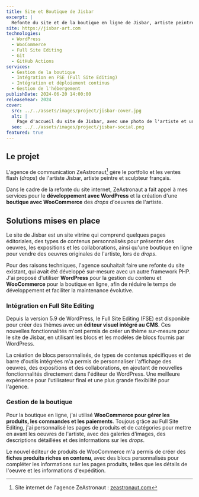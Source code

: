 ```yaml
---
title: Site et Boutique de Jisbar
excerpt: |
  Refonte du site et de la boutique en ligne de Jisbar, artiste peintre et sculpteur, pour l'agence Ze Astronaut.
site: https://jisbar-art.com
technologies:
  - WordPress
  - WooCommerce
  - Full Site Editing
  - Git
  - GitHub Actions
services:
  - Gestion de la boutique
  - Intégration en FSE (Full Site Editing)
  - Intégration et déploiement continus
  - Gestion de l'hébergement
publishDate: 2024-06-20 14:00:00
releaseYear: 2024
cover:
  src: ../../assets/images/project/jisbar-cover.jpg
  alt: |
    Page d'accueil du site de Jisbar, avec une photo de l'artiste et un extrait de sa biographie.
  seo: ../../assets/images/project/jisbar-social.png
featured: true
---
```


## Le projet

L'agence de communication ZeAstronaut[^1] gère le portfolio et les ventes flash (*drops*) de l'artiste Jisbar, artiste peintre et sculpteur français.

Dans le cadre de la refonte du site internet, ZeAstronaut a fait appel à mes services pour le **développement avec WordPress** et la création d'une **boutique avec WooCommerce** des *drops* d'oeuvres de l'artiste.

## Solutions mises en place

Le site de Jisbar est un site vitrine qui comprend quelques pages éditoriales, des types de contenus personnalisés pour présenter des oeuvres, les expositions et les collaborations, ainsi qu'une boutique en ligne pour vendre des oeuvres originales de l'artiste, lors de *drops*.

Pour des raisons techniques, l'agence souhaitait faire une refonte du site existant, qui avait été développé sur-mesure avec un autre framework PHP. J'ai proposé d'utiliser **WordPress** pour la gestion du contenu et **WooCommerce** pour la boutique en ligne, afin de réduire le temps de développement et faciliter la maintenance évolutive.

### Intégration en Full Site Editing

Depuis la version 5.9 de WordPress, le Full Site Editing (FSE) est disponible pour créer des thèmes avec un **éditeur visuel intégré au CMS**. Ces nouvelles fonctionnalités m'ont permis de créer un thème sur-mesure pour le site de Jisbar, en utilisant les blocs et les modèles de blocs fournis par WordPress.

La création de blocs personnalisés, de types de contenus spécifiques et de barre d'outils intégrées m'a permis de personnaliser l'affichage des oeuvres, des expositions et des collaborations, en ajoutant de nouvelles fonctionnalités directement dans l'éditeur de WordPress. Une meilleure expérience pour l'utilisateur final et une plus grande flexibilité pour l'agence.

### Gestion de la boutique

Pour la boutique en ligne, j'ai utilisé **WooCommerce pour gérer les produits, les commandes et les paiements**. Toujous grâce au Full Site Editing, j'ai personnalisé les pages de produits et de catégories pour mettre en avant les oeuvres de l'artiste, avec des galeries d'images, des descriptions détaillées et des informations sur les *drops*.

Le nouvel éditeur de produits de WooCommerce m'a permis de créer des **fiches produits riches en contenu**, avec des blocs personnalisés pour compléter les informations sur les pages produits, telles que les détails de l'oeuvre et les informations d'expédition.

[^1]: Site internet de l'agence ZeAstronaut : <a href="https://zeastronaut.com/" rel="noopener" target="_blank">zeastronaut.com</a>
